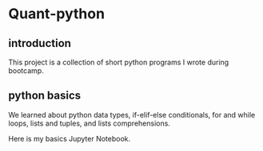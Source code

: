 # Quant-python

## introduction
This project is a collection of short python programs I wrote during bootcamp.

## python basics
We learned about python data types, if-elif-else conditionals, for and while loops, lists and tuples, and lists comprehensions.

Here is my basics Jupyter Notebook.
